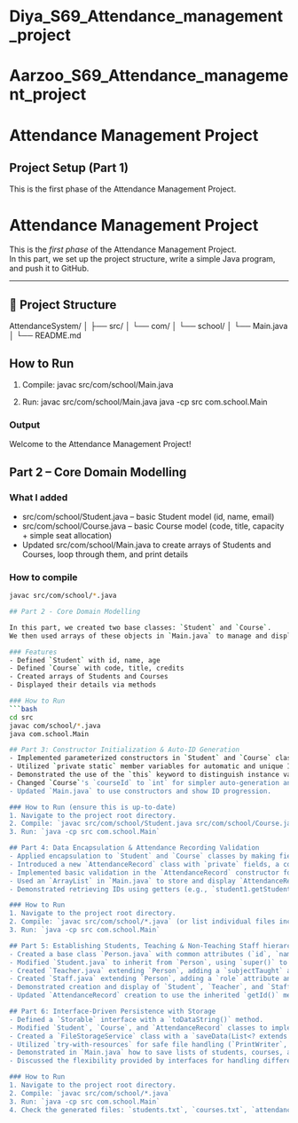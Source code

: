 # Diya_S69_Attendance_management_project

# Aarzoo_S69_Attendance_management_project

# Attendance Management Project

## Project Setup (Part 1)

This is the first phase of the Attendance Management Project.

# Attendance Management Project

This is the *first phase* of the Attendance Management Project.  
In this part, we set up the project structure, write a simple Java program, and push it to GitHub.

---

## 📂 Project Structure
AttendanceSystem/
│
├── src/
│ └── com/
│ └── school/
│ └── Main.java
│
└── README.md

## How to Run

1. Compile:
javac src/com/school/Main.java

2. Run:
javac src/com/school/Main.java
java -cp src com.school.Main


### Output
Welcome to the Attendance Management Project!

## Part 2 – Core Domain Modelling

### What I added
- src/com/school/Student.java – basic Student model (id, name, email)
- src/com/school/Course.java – basic Course model (code, title, capacity + simple seat allocation)
- Updated src/com/school/Main.java to create arrays of Students and Courses, loop through them, and print details

### How to compile
```bash
javac src/com/school/*.java

## Part 2 - Core Domain Modelling

In this part, we created two base classes: `Student` and `Course`.  
We then used arrays of these objects in `Main.java` to manage and display details.

### Features
- Defined `Student` with id, name, age
- Defined `Course` with code, title, credits
- Created arrays of Students and Courses
- Displayed their details via methods

### How to Run
```bash
cd src
javac com/school/*.java
java com.school.Main

## Part 3: Constructor Initialization & Auto-ID Generation
- Implemented parameterized constructors in `Student` and `Course` classes for object initialization.
- Utilized `private static` member variables for automatic and unique ID generation.
- Demonstrated the use of the `this` keyword to distinguish instance variables from constructor parameters.
- Changed `Course`'s `courseId` to `int` for simpler auto-generation and updated its display.
- Updated `Main.java` to use constructors and show ID progression.

### How to Run (ensure this is up-to-date)
1. Navigate to the project root directory.
2. Compile: `javac src/com/school/Student.java src/com/school/Course.java src/com/school/Main.java` (or `javac src/com/school/*.java`)
3. Run: `java -cp src com.school.Main`

## Part 4: Data Encapsulation & Attendance Recording Validation
- Applied encapsulation to `Student` and `Course` classes by making fields `private` and adding public `getters`.
- Introduced a new `AttendanceRecord` class with `private` fields, a constructor, and `getters` to store attendance data.
- Implemented basic validation in the `AttendanceRecord` constructor for the attendance status (allowing only "Present" or "Absent").
- Used an `ArrayList` in `Main.java` to store and display `AttendanceRecord` objects.
- Demonstrated retrieving IDs using getters (e.g., `student1.getStudentId()`) when creating records.

### How to Run
1. Navigate to the project root directory.
2. Compile: `javac src/com/school/*.java` (or list individual files including `AttendanceRecord.java`)
3. Run: `java -cp src com.school.Main`

## Part 5: Establishing Students, Teaching & Non-Teaching Staff hierarchy
- Created a base class `Person.java` with common attributes (`id`, `name`), a universal auto-ID generator, and a `displayDetails()` method.
- Modified `Student.java` to inherit from `Person`, using `super()` to call the parent constructor and overriding `displayDetails()` to add student-specific info (e.g., grade level).
- Created `Teacher.java` extending `Person`, adding a `subjectTaught` attribute and its own `displayDetails()`.
- Created `Staff.java` extending `Person`, adding a `role` attribute and its own `displayDetails()`.
- Demonstrated creation and display of `Student`, `Teacher`, and `Staff` objects in `Main.java`.
- Updated `AttendanceRecord` creation to use the inherited `getId()` method.

## Part 6: Interface-Driven Persistence with Storage
- Defined a `Storable` interface with a `toDataString()` method.
- Modified `Student`, `Course`, and `AttendanceRecord` classes to implement the `Storable` interface and provide their specific `toDataString()` implementations (CSV format).
- Created a `FileStorageService` class with a `saveData(List<? extends Storable> items, String filename)` method to write `Storable` objects to a text file.
- Utilized `try-with-resources` for safe file handling (`PrintWriter`, `FileWriter`).
- Demonstrated in `Main.java` how to save lists of students, courses, and attendance records to separate files (`students.txt`, `courses.txt`, `attendance_log.txt`).
- Discussed the flexibility provided by interfaces for handling different types of storable objects uniformly.

### How to Run
1. Navigate to the project root directory.
2. Compile: `javac src/com/school/*.java`
3. Run: `java -cp src com.school.Main`
4. Check the generated files: `students.txt`, `courses.txt`, `attendance_log.txt`.
